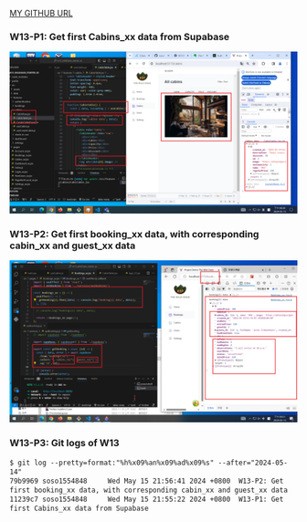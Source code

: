 [MY GITHUB URL](https://github.com/soso1554848/1122-wp2-2N_31)

### W13-P1: Get first Cabins_xx data from Supabase

![](w13-p1.png)

### W13-P2: Get first booking_xx data, with corresponding cabin_xx and guest_xx data

![](w13-p2.png)

### W13-P3: Git logs of W13

```
$ git log --pretty=format:"%h%x09%an%x09%ad%x09%s" --after="2024-05-14"
79b9969 soso1554848     Wed May 15 21:56:41 2024 +0800  W13-P2: Get first booking_xx data, with corresponding cabin_xx and guest_xx data
11239c7 soso1554848     Wed May 15 21:55:22 2024 +0800  W13-P1: Get first Cabins_xx data from Supabase
```
